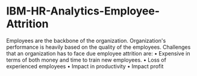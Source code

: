 # IBM-HR-Analytics-Employee-Attrition
Employees are the backbone of the organization. Organization's performance is heavily based on the quality of the employees. Challenges that an organization has to face due employee attrition are: • Expensive in terms of both money and time to train new employees. • Loss of experienced employees • Impact in productivity • Impact profit
